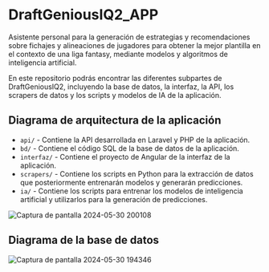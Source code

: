 # DraftGeniousIQ2_APP

Asistente personal para la generación de estrategias y recomendaciones sobre fichajes y alineaciones de jugadores para obtener la mejor plantilla en el contexto de una liga fantasy, mediante modelos y algoritmos de inteligencia artificial.

En este repositorio podrás encontrar las diferentes subpartes de DraftGeniousIQ2, incluyendo la base de datos, la interfaz, la API, los scrapers de datos y los scripts y modelos de IA de la aplicación.

## Diagrama de arquitectura de la aplicación

- `api/` - Contiene la API desarrollada en Laravel y PHP de la aplicación.
- `bd/` - Contiene el código SQL de la base de datos de la aplicación.
- `interfaz/` - Contiene el proyecto de Angular de la interfaz de la aplicación.
- `scrapers/` - Contiene los scripts en Python para la extracción de datos que posteriormente entrenarán modelos y generarán predicciones.
- `ia/` - Contiene los scripts para entrenar los modelos de inteligencia artificial y utilizarlos para la generación de predicciones.

![Captura de pantalla 2024-05-30 200108](https://github.com/guti10x/DraftGeniousIQ2_APP/assets/82153822/51bc9236-b414-476c-8983-bf40ffeb175a)

## Diagrama de la base de datos

![Captura de pantalla 2024-05-30 194346](https://github.com/guti10x/DraftGeniousIQ2_APP/assets/82153822/5a1d6b4f-2028-4b01-b2d7-264b09f57bcf)

